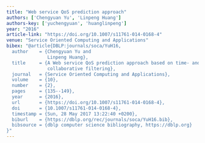 ```yaml
---
title: "Web service QoS prediction approach"
authors: ['Chengyuan Yu', 'Linpeng Huang']
authors-key: ['yuchengyuan', 'huanglinpeng']
year: "2016"
article-link: "https://doi.org/10.1007/s11761-014-0168-4"
venue: "Service Oriented Computing and Applications"
bibex: "@article{DBLP:journals/soca/YuH16,
  author    = {Chengyuan Yu and
               Linpeng Huang},
  title     = {A Web service QoS prediction approach based on time- and location-aware
               collaborative filtering},
  journal   = {Service Oriented Computing and Applications},
  volume    = {10},
  number    = {2},
  pages     = {135--149},
  year      = {2016},
  url       = {https://doi.org/10.1007/s11761-014-0168-4},
  doi       = {10.1007/s11761-014-0168-4},
  timestamp = {Sun, 28 May 2017 13:22:40 +0200},
  biburl    = {https://dblp.org/rec/journals/soca/YuH16.bib},
  bibsource = {dblp computer science bibliography, https://dblp.org}
}"
---
```

